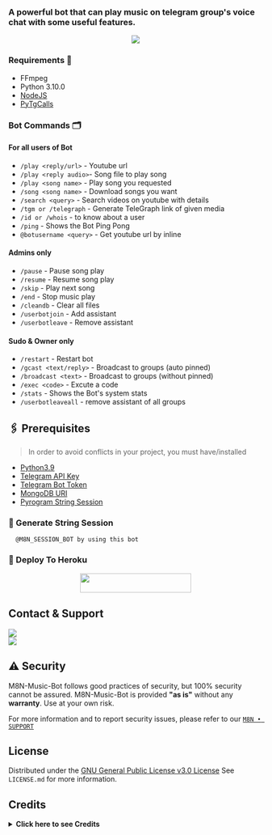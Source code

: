 ### A powerful bot that can play music on telegram group's voice chat with some useful features.

<p align="center">
  <img src="https://telegra.ph/file/00a389a0c21a632ee29aa.jpg">
</p>

<h3>Requirements 📝</h3>

- FFmpeg
- Python 3.10.0
- [NodeJS](https://nodesource.com/)
- [PyTgCalls](https://github.com/pytgcalls/pytgcalls)

### Bot Commands 🗂️
#### For all users of Bot
- `/play <reply/url>` - Youtube url
- `/play <reply audio>`- Song file to play song
- `/play <song name>` - Play song you requested
- `/song <song name>` - Download songs you want
- `/search <query>` - Search videos on youtube with details
- `/tgm or /telegraph` - Generate TeleGraph link of given media
- `/id or /whois` - to know about a user
- `/ping` - Shows the Bot Ping Pong 
- `@botusername <query>` - Get youtube url by inline

#### Admins only
- `/pause` - Pause song play
- `/resume` - Resume song play
- `/skip` - Play next song
- `/end` - Stop music play
- `/cleandb` - Clear all files
- `/userbotjoin` - Add assistant
- `/userbotleave` - Remove assistant

#### Sudo & Owner only
- `/restart` - Restart bot
- `/gcast <text/reply>` - Broadcast to groups (auto pinned)
- `/broadcast <text>` - Broadcast to groups (without pinned)
- `/exec <code>` - Excute a code
- `/stats` - Shows the Bot's system stats
- `/userbotleaveall` - remove assistant of all groups


## 🖇 Prerequisites

> In order to avoid conflicts in your project, you must have/installed

- [Python3.9](https://www.python.org/downloads/release/python-390/)
- [Telegram API Key](https://docs.pyrogram.org/intro/setup#api-keys)
- [Telegram Bot Token](https://t.me/botfather)
- [MongoDB URI](https://www.mongodb.com/cloud/atlas/lp/try2?utm_source=google&utm_campaign=gs_footprint_row_search_brand_phrase_intent_test_atlas_mobile&utm_term=mongodb&utm_medium=cpc_paid_search&utm_ad=p&utm_ad_campaign_id=13277278264&adgroup=124506944562&gclid=EAIaIQobChMI9ITXp4-i-AIVjTgrCh224AYxEAAYASAAEgImx_D_BwE)
- [Pyrogram String Session](https://t.me/M8N_SESSION_BOT)


### 🚨 Generate String Session
      @M8N_SESSION_BOT by using this bot


### 🚀 Deploy To Heroku
  
  <p align="center"><a href="https://heroku.com/deploy?template=https://github.com/UnknownMortal/M8N-Music-Bot"> <img src="https://img.shields.io/badge/Deploy%20To%20Heroku-yellow?style=for-the-badge&logo=heroku" width="220" height="38.45"/></a></p>


## Contact & Support

<a href="https://t.me/M8N_SUPPORT"><img src="https://img.shields.io/badge/Join-Support%20Group-blue.svg?style=for-the-badge&logo=Telegram"></a><br>
<a href="https://t.me/M8N_OFFICIAL"><img src="https://img.shields.io/badge/Join-Updates%20Channel-blue.svg?style=for-the-badge&logo=Telegram"></a><br>


## ⚠️ Security

M8N-Music-Bot follows good practices of security, but 100% security cannot be assured. M8N-Music-Bot is provided **"as is"** without any **warranty**. Use at your own risk.

For more information and to report security issues, please refer to our [`M8N • SUPPORT`](https://t.me/M8N_SUPPORT)

## License

Distributed under the [GNU General Public License v3.0 License](https://github.com/UnknownMortal/M8N-Music-Bot/blob/main/LICENSE) See `LICENSE.md` for more information.

## Credits

</details>

<details>
<summary><b>Click here to see Credits </b></summary>
<br>
 
- CallsMusic 
- PyTgCalls
- Pyrogram
- @M8N_OFFICIAL
- @Its_romeoo
